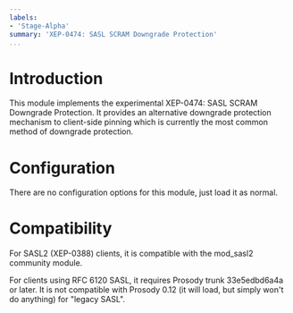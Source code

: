 ```yaml
---
labels:
- 'Stage-Alpha'
summary: 'XEP-0474: SASL SCRAM Downgrade Protection'
...
```


Introduction
============

This module implements the experimental XEP-0474: SASL SCRAM Downgrade
Protection. It provides an alternative downgrade protection mechanism to
client-side pinning which is currently the most common method of downgrade
protection.

# Configuration

There are no configuration options for this module, just load it as normal.

# Compatibility

For SASL2 (XEP-0388) clients, it is compatible with the mod_sasl2 community module.

For clients using RFC 6120 SASL, it requires Prosody trunk 33e5edbd6a4a or
later. It is not compatible with Prosody 0.12 (it will load, but simply
won't do anything) for "legacy SASL".
